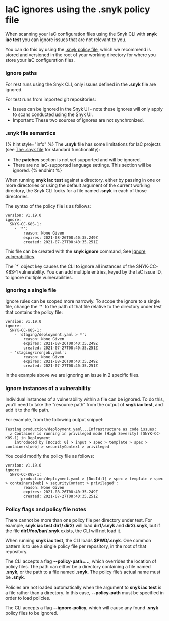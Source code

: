 # IaC ignores using the .snyk policy file

When scanning your IaC configuration files using the Snyk CLI with **snyk iac test** you can ignore issues that are not relevant to you.

You can do this by using the [.snyk policy file](https://snyk.gitbook.io/user-docs/fixing-and-prioritizing-issues/policies/the-.snyk-file), which we recommend is stored and versioned in the root of your working directory for where you store your IaC configuration files.

### Ignore paths

For rest runs using the Snyk CLI, only issues defined in the **.snyk** file are ignored.

For test runs from imported git repositories:

* Issues can be ignored in the Snyk UI - note these ignores will only apply to scans conducted using the Snyk UI.
* Important: These two sources of ignores are not synchronized.

### .snyk file semantics

{% hint style="info" %}
The **.snyk** file has some limitations for IaC projects \(see [The .snyk file](https://snyk.gitbook.io/user-docs/fixing-and-prioritizing-issues/policies/the-.snyk-file) for standard functionality\):

* The **patches** section is not yet supported and will be ignored.
* There are no IaC-supported language settings. This section will be ignored.
{% endhint %}

When running **snyk iac test** against a directory, either by passing in one or more directories or using the default argument of the current working directory, the Snyk CLI looks for a file named **.snyk** in each of those directories.

The syntax of the policy file is as follows:

```text
version: v1.19.0
ignore:
  SNYK-CC-K8S-1:
    - '*':
        reason: None Given
        expires: 2021-08-26T08:40:35.249Z
        created: 2021-07-27T08:40:35.251Z
```

This file can be created with the **snyk ignore** command, See [Ignore vulnerabilities](https://support.snyk.io/hc/en-us/articles/360003851317-Ignore-vulnerabilities).

The \`\*\` object key causes the CLI to ignore all instances of the SNYK-CC-K8S-1 vulnerability. You can add multiple entries, keyed by the IaC issue ID, to ignore multiple vulnerabilities.

### Ignoring a single file

Ignore rules can be scoped more narrowly. To scope the ignore to a single file, change the \`\*\` to the path of that file relative to the directory under test that contains the policy file:

```text
version: v1.19.0
ignore:
  SNYK-CC-K8S-1:
    - 'staging/deployment.yaml > *':
        reason: None Given
        expires: 2021-08-26T08:40:35.249Z
        created: 2021-07-27T08:40:35.251Z
  - 'staging/cronjob.yaml':
        reason: None Given
        expires: 2021-08-26T08:40:35.249Z
        created: 2021-07-27T08:40:35.251Z
```

In the example above we are ignoring an issue in 2 specific files.

### Ignore instances of a vulnerability

Individual instances of a vulnerability within a file can be ignored. To do this, you’ll need to take the “resource path” from the output of **snyk iac test**, and add it to the file path.

For example, from the following output snippet:

```text
Testing production/deployment.yaml...Infrastructure as code issues:
  ✗ Container is running in privileged mode [High Severity] [SNYK-CC-K8S-1] in Deployment
    introduced by [DocId: 0] > input > spec > template > spec > containers[web] > securityContext > privileged
```

You could modify the policy file as follows:

```text
version: v1.19.0
ignore:
  SNYK-CC-K8S-1:
    - 'production/deployment.yaml > [DocId:1] > spec > template > spec > containers[web] > securityContext > privileged':
        reason: None Given
        expires: 2021-08-26T08:40:35.249Z
        created: 2021-07-27T08:40:35.251Z
```

### Policy flags and policy file notes

There cannot be more than one policy file per directory under test. For example, **snyk iac test dir1/ dir2/** will load **dir1/.snyk** and **dir2/.snyk**, but if the file **dir1/foo/bar/.snyk** exists, the CLI will not load it.

When running **snyk iac test**, the CLI loads **$PWD/.snyk**. One common pattern is to use a single policy file per repository, in the root of that repository.

The CLI accepts a flag **--policy-path=..**., which overrides the location of policy files. The path can either be a directory containing a file named **.snyk**, or the path to a file named **.snyk**. The policy file’s actual name must be **.snyk**.

Policies are not loaded automatically when the argument to **snyk iac test** is a file rather than a directory. In this case, **--policy-path** must be specified in order to load policies.

The CLI accepts a flag **--ignore-policy**, which will cause any found **.snyk** policy files to be ignored.

